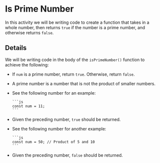 # Is Prime Number

In this activity we will be writing code to create a function that takes in a whole number, then returns `true` if the number is a prime number, and otherwise returns `false`.

## Details

We will be writing code in the body of the `isPrimeNumber()` function to achieve the following:

- If `num` is a prime number, return `true`. Otherwise, return `false`.

- A prime number is a number that is not the product of smaller numbers.

- See the following number for an example:

      ```js
      const num = 11;
      ```

- Given the preceding number, `true` should be returned.

- See the following number for another example:

      ```js
      const num = 50; // Product of 5 and 10
      ```

- Given the preceding number, `false` should be returned.
